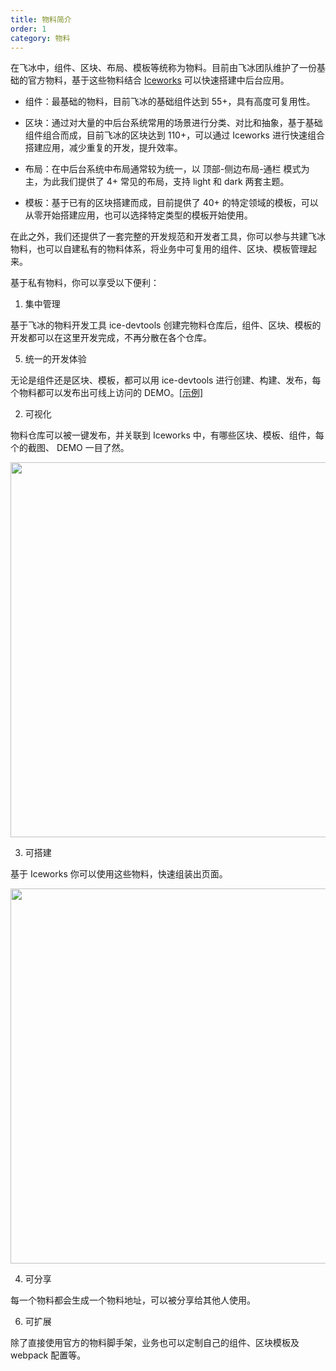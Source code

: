 ```yaml
---
title: 物料简介
order: 1
category: 物料
---
```


在飞冰中，组件、区块、布局、模板等统称为物料。目前由飞冰团队维护了一份基础的官方物料，基于这些物料结合 [Iceworks](https://alibaba.github.io/ice/iceworks) 可以快速搭建中后台应用。

- 组件：最基础的物料，目前飞冰的基础组件达到 55+，具有高度可复用性。

- 区块：通过对大量的中后台系统常用的场景进行分类、对比和抽象，基于基础组件组合而成，目前飞冰的区块达到 110+，可以通过 Iceworks 进行快速组合搭建应用，减少重复的开发，提升效率。

- 布局：在中后台系统中布局通常较为统一，以 顶部-侧边布局-通栏 模式为主，为此我们提供了 4+ 常见的布局，支持 light 和 dark 两套主题。

- 模板：基于已有的区块搭建而成，目前提供了 40+ 的特定领域的模板，可以从零开始搭建应用，也可以选择特定类型的模板开始使用。

在此之外，我们还提供了一套完整的开发规范和开发者工具，你可以参与共建飞冰物料，也可以自建私有的物料体系，将业务中可复用的组件、区块、模板管理起来。

基于私有物料，你可以享受以下便利：

1. 集中管理

基于飞冰的物料开发工具 ice-devtools 创建完物料仓库后，组件、区块、模板的开发都可以在这里开发完成，不再分散在各个仓库。

5. 统一的开发体验

无论是组件还是区块、模板，都可以用 ice-devtools 进行创建、构建、发布，每个物料都可以发布出可线上访问的 DEMO。[[示例]](https://unpkg.com/@icedesign/balloon-confirm@1.0.3/build/index.html)

2. 可视化

物料仓库可以被一键发布，并关联到 Iceworks 中，有哪些区块、模板、组件，每个的截图、 DEMO 一目了然。

<img src="https://user-images.githubusercontent.com/1303018/53876460-ca253a00-4041-11e9-8ba0-62a621cff0b3.png" width="600" />

3. 可搭建

基于 Iceworks 你可以使用这些物料，快速组装出页面。

<img src="https://user-images.githubusercontent.com/1303018/53876555-035daa00-4042-11e9-9a20-df63710dc196.png" width="600" />

4. 可分享

每一个物料都会生成一个物料地址，可以被分享给其他人使用。

6. 可扩展

除了直接使用官方的物料脚手架，业务也可以定制自己的组件、区块模板及 webpack 配置等。

